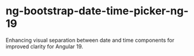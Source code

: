 # ng-bootstrap-date-time-picker-ng-19
Enhancing visual separation between date and time components for improved clarity for Angular 19.

